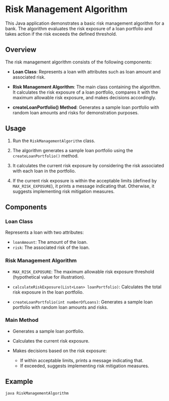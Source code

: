 # Risk Management Algorithm

This Java application demonstrates a basic risk management algorithm for a bank. The algorithm evaluates the risk exposure of a loan portfolio and takes action if the risk exceeds the defined threshold.

## Overview

The risk management algorithm consists of the following components:

- **Loan Class**: Represents a loan with attributes such as loan amount and associated risk.

- **Risk Management Algorithm**: The main class containing the algorithm. It calculates the risk exposure of a loan portfolio, compares it with the maximum allowable risk exposure, and makes decisions accordingly.

- **createLoanPortfolio() Method**: Generates a sample loan portfolio with random loan amounts and risks for demonstration purposes.

## Usage

1. Run the `RiskManagementAlgorithm` class.

2. The algorithm generates a sample loan portfolio using the `createLoanPortfolio()` method.

3. It calculates the current risk exposure by considering the risk associated with each loan in the portfolio.

4. If the current risk exposure is within the acceptable limits (defined by `MAX_RISK_EXPOSURE`), it prints a message indicating that. Otherwise, it suggests implementing risk mitigation measures.

## Components

### Loan Class

Represents a loan with two attributes:

- `loanAmount`: The amount of the loan.
- `risk`: The associated risk of the loan.

### Risk Management Algorithm

- `MAX_RISK_EXPOSURE`: The maximum allowable risk exposure threshold (hypothetical value for illustration).

- `calculateRiskExposure(List<Loan> loanPortfolio)`: Calculates the total risk exposure in the loan portfolio.

- `createLoanPortfolio(int numberOfLoans)`: Generates a sample loan portfolio with random loan amounts and risks.

### Main Method

- Generates a sample loan portfolio.

- Calculates the current risk exposure.

- Makes decisions based on the risk exposure:

    - If within acceptable limits, prints a message indicating that.
    - If exceeded, suggests implementing risk mitigation measures.

## Example

```bash
java RiskManagementAlgorithm